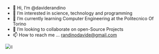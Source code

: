 - 👋 Hi, I’m @daviderandino
- 👀 I’m interested in science, technology and programming
- 🌱 I’m currently learning Computer Engineering at the Politecnico Of Torino
- 💞️ I’m looking to collaborate on open-Source Projects
- 📫 How to reach me ... randinodavide@gmail.com

![c](https://user-images.githubusercontent.com/89197609/188117948-4b3204b4-dcdb-4cee-b4fd-867dec3e5da5.svg)
